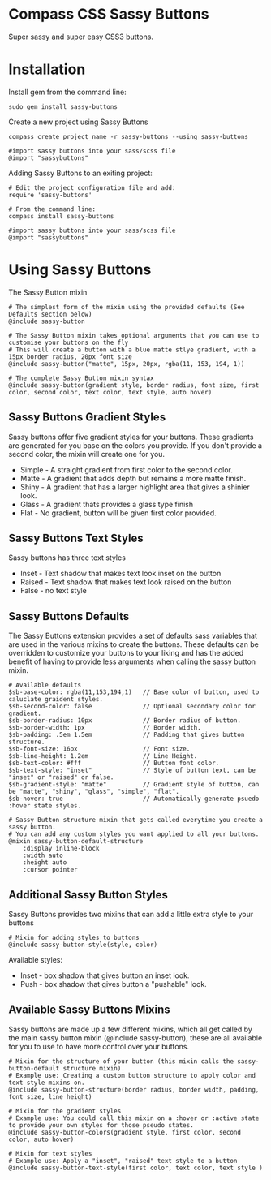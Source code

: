 Compass CSS Sassy Buttons 
=========================

Super sassy and super easy CSS3 buttons. 

Installation
============

Install gem from the command line:

    sudo gem install sassy-buttons

Create a new project using Sassy Buttons

    compass create project_name -r sassy-buttons --using sassy-buttons
    
    #import sassy buttons into your sass/scss file
    @import "sassybuttons"

    
Adding Sassy Buttons to an exiting project:
    
    # Edit the project configuration file and add:
    require 'sassy-buttons'
    
    # From the command line:
    compass install sassy-buttons
    
    #import sassy buttons into your sass/scss file
    @import "sassybuttons"


Using Sassy Buttons
===================

The Sassy Button mixin
    
    # The simplest form of the mixin using the provided defaults (See Defaults section below)   
    @include sassy-button
    
    # The Sassy Button mixin takes optional arguments that you can use to customise your buttons on the fly
    # This will create a button with a blue matte stlye gradient, with a 15px border radius, 20px font size    
    @include sassy-button("matte", 15px, 20px, rgba(11, 153, 194, 1))

    # The complete Sassy Button mixin syntax  
    @include sassy-button(gradient style, border radius, font size, first color, second color, text color, text style, auto hover)
    

Sassy Buttons Gradient Styles
----------------------------
Sassy buttons offer five gradient styles for your buttons. These gradients are generated for you base on the colors you provide. If you don't provide a second color, the mixin will create one for you.

* Simple - A straight gradient from first color to the second color.
* Matte - A gradient that adds depth but remains a more matte finish.
* Shiny - A gradient that has a larger highlight area that gives a shinier look.
* Glass - A gradient thats provides a glass type finish
* Flat - No gradient, button will be given first color provided. 

Sassy Buttons Text Styles
-------------------------
Sassy buttons has three text styles

* Inset - Text shadow that makes text look inset on the button
* Raised - Text shadow that makes text look raised on the button
* False - no text style

Sassy Buttons Defaults
----------------------

The Sassy Buttons extension provides a set of defaults sass variables that are used in the various mixins to create the buttons. These defaults can be overridden to customize your buttons to your liking and has the added benefit of having to provide less arguments when calling the sassy button mixin.

	# Available defaults	
	$sb-base-color: rgba(11,153,194,1)   // Base color of button, used to caluclate graident styles.
	$sb-second-color: false              // Optional secondary color for gradient.
	$sb-border-radius: 10px              // Border radius of button.
	$sb-border-width: 1px                // Border width.
	$sb-padding: .5em 1.5em              // Padding that gives button structure.
	$sb-font-size: 16px                  // Font size.
	$sb-line-height: 1.2em               // Line Height.
	$sb-text-color: #fff                 // Button font color.
	$sb-text-style: "inset"              // Style of button text, can be "inset" or "raised" or false.
	$sb-gradient-style: "matte"          // Gradient style of button, can be "matte", "shiny", "glass", "simple", "flat".
	$sb-hover: true                      // Automatically generate psuedo :hover state styles.
	
	# Sassy Button structure mixin that gets called everytime you create a sassy button.
	# You can add any custom styles you want applied to all your buttons.	
	@mixin sassy-button-default-structure
		:display inline-block	
		:width auto
		:height auto
		:cursor pointer
		
Additional Sassy Button Styles
------------------------------

Sassy Buttons provides two mixins that can add a little extra style to your buttons

	# Mixin for adding styles to buttons
	@include sassy-button-style(style, color)

Available styles: 

* Inset - box shadow that gives button an inset look.
* Push - box shadow that gives button a "pushable" look.


Available Sassy Buttons Mixins
------------------------------

Sassy buttons are made up a few different mixins, which all get called by the main sassy button mixin (@include sassy-button), these are all available for you to use to have more control over your buttons.  

	# Mixin for the structure of your button (this mixin calls the sassy-button-default structure mixin).
	# Example use: Creating a custom button structure to apply color and text style mixins on.
	@include sassy-button-structure(border radius, border width, padding, font size, line height)
    
	# Mixin for the gradient styles
	# Example use: You could call this mixin on a :hover or :active state to provide your own styles for those pseudo states.
	@include sassy-button-colors(gradient style, first color, second color, auto hover)
	
	# Mixin for text styles
	# Example use: Apply a "inset", "raised" text style to a button
	@include sassy-button-text-style(first color, text color, text style )
